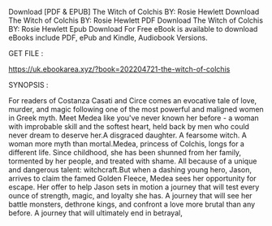 Download [PDF & EPUB] The Witch of Colchis BY: Rosie Hewlett Download The Witch of Colchis BY: Rosie Hewlett PDF Download The Witch of Colchis BY: Rosie Hewlett Epub Download For Free eBook is available to download eBooks include PDF, ePub and Kindle, Audiobook Versions.

GET FILE :

https://uk.ebookarea.xyz/?book=202204721-the-witch-of-colchis

SYNOPSIS : 

For readers of Costanza Casati and Circe comes an evocative tale of love, murder, and magic following one of the most powerful and maligned women in Greek myth. Meet Medea like you've never known her before - a woman with improbable skill and the softest heart, held back by men who could never dream to deserve her.A disgraced daughter. A fearsome witch. A woman more myth than mortal.Medea, princess of Colchis, longs for a different life. Since childhood, she has been shunned from her family, tormented by her people, and treated with shame. All because of a unique and dangerous talent: witchcraft.But when a dashing young hero, Jason, arrives to claim the famed Golden Fleece, Medea sees her opportunity for escape. Her offer to help Jason sets in motion a journey that will test every ounce of strength, magic, and loyalty she has. A journey that will see her battle monsters, dethrone kings, and confront a love more brutal than any before. A journey that will ultimately end in betrayal, 
